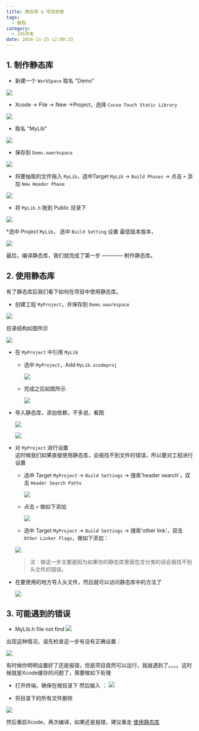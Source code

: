 ```yaml
---
title: 静态库 & 项目依赖
tags:
  - 教程
category:
  - iOS开发
date: 2016-11-25 12:00:33
---
```


## 1. 制作静态库
* 新建一个 `WorkSpace` 取名 "Demo"

![](http://o9xc0bh9t.bkt.clouddn.com/14799821305845.jpg)

* Xcode -> File -> New ->Project，选择 `Cocoa Touch Static Library`

![](http://o9xc0bh9t.bkt.clouddn.com/14799822604174.jpg)

* 取名 "MyLib"

![](http://o9xc0bh9t.bkt.clouddn.com/14799822682256.jpg)

* 保存到 `Demo.xworkspace`

![](http://o9xc0bh9t.bkt.clouddn.com/14799823010439.jpg)

* 将要抽取的文件拖入 `MyLib`，选中Target `MyLib` -> `Build Phases` -> 点击 `+` 添加 `New Header Phase`

![](http://o9xc0bh9t.bkt.clouddn.com/14799830026335.jpg)

* 将 `MyLib.h` 拖到 Public 目录下

![](http://o9xc0bh9t.bkt.clouddn.com/14800430508220.jpg)

*选中 Project `MyLib`， 选中 `Build Setting` 设置 最低版本版本，

![](http://o9xc0bh9t.bkt.clouddn.com/14799833021431.jpg)

最后，编译静态库，我们就完成了第一步 ———— 制作静态库。

## 2. 使用静态库
有了静态库后我们看下如何在项目中使用静态库。

* 创建工程 `MyProject`，并保存到 `Demo.xworkspace`

![](http://o9xc0bh9t.bkt.clouddn.com/14799831246704.jpg)

目录结构如图所示

![](http://o9xc0bh9t.bkt.clouddn.com/14799832018502.jpg)

* 在 `MyProject` 中引用 `MyLib`     
	* 选中 `MyProject`，Add `MyLib.xcodeproj`
	
		![](http://o9xc0bh9t.bkt.clouddn.com/14799833916582.jpg)

	* 完成之后如图所示
	
		![](http://o9xc0bh9t.bkt.clouddn.com/14799834316223.jpg)
* 导入静态库，添加依赖，不多说，看图
	
	![](http://o9xc0bh9t.bkt.clouddn.com/14799836057634.jpg)

	![](http://o9xc0bh9t.bkt.clouddn.com/14799836421011.jpg)

* 对 `MyProject` 进行设置   
	这时候我们如果直接使用静态库，会报找不到文件的错误，所以要对工程进行设置
	* 选中 Target `MyProject` -> `Build Settings` -> 搜索'header search'，双击 `Header Search Paths`
	
		![](http://o9xc0bh9t.bkt.clouddn.com/14799837547604.jpg)
	
	* 点击 `+` 做如下添加

		![](http://o9xc0bh9t.bkt.clouddn.com/14799849327050.jpg)

 	* 选中 Target `MyProject` -> `Build Settings` -> 搜索'other link'，双击 `Other Linker Flags`，做如下添加：
 	
     ![](http://o9xc0bh9t.bkt.clouddn.com/14799849541889.jpg)
	> 注：做这一步主要是因为如果你的静态库里面包含分类的话会报找不到头文件的错误。
* 在要使用的地方导入头文件，然后就可以访问静态库中的方法了

	![](http://o9xc0bh9t.bkt.clouddn.com/14799849906090.jpg)
## 3. 可能遇到的错误
* MyLib.h file not find 
![](http://o9xc0bh9t.bkt.clouddn.com/14800460814332.jpg)

出现这种情况，请先检查这一步有没有正确设置：

![](http://o9xc0bh9t.bkt.clouddn.com/14799849327050.jpg)

有时候你明明设置好了还是报错，但是项目竟然可以运行，我就遇到了。。。。这时候就是Xcode缓存的问题了，需要做如下处理

* 打开终端，确保在根目录下 然后输入 ：
![](http://o9xc0bh9t.bkt.clouddn.com/14800463961614.jpg)

* 将目录下的所有文件删除

![](http://o9xc0bh9t.bkt.clouddn.com/14800464686927.jpg)

然后重启Xcode，再次编译，如果还是报错，建议重走 [使用静态库](#使用静态库)


